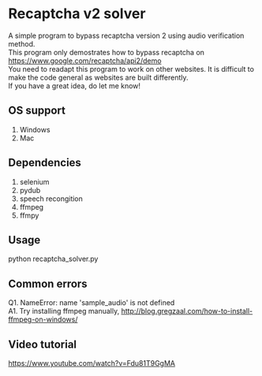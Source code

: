 # Recaptcha v2 solver
A simple program to bypass recaptcha version 2 using audio verification method. <br>
This program only demostrates how to bypass recaptcha on https://www.google.com/recaptcha/api2/demo<br>
You need to readapt this program to work on other websites. It is difficult to make the code general as websites are built differently.<br>
If you have a great idea, do let me know!<br>

## OS support
1. Windows
2. Mac

## Dependencies
1. selenium
2. pydub
3. speech recongition 
4. ffmpeg
5. ffmpy 

## Usage
python recaptcha_solver.py<br>

## Common errors
Q1. NameError: name 'sample_audio' is not defined <br>
A1. Try installing ffmpeg manually, http://blog.gregzaal.com/how-to-install-ffmpeg-on-windows/

## Video tutorial
https://www.youtube.com/watch?v=Fdu81T9GgMA
